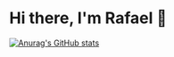 # Hi there, I'm Rafael 👋

[![Anurag's GitHub stats](https://github-readme-stats.vercel.app/api?username=RafaelSGil&show_icons=true&theme=github_dark)](https://github.com/anuraghazra/github-readme-stats)

<!--
**RafaelSGil/RafaelSGil** is a ✨ _special_ ✨ repository because its `README.md` (this file) appears on your GitHub profile.

Here are some ideas to get you started:

- 🔭 I’m currently working on ...
- 🌱 I’m currently learning ...
- 👯 I’m looking to collaborate on ...
- 🤔 I’m looking for help with ...
- 💬 Ask me about ...
- 📫 How to reach me: ...
- 😄 Pronouns: ...
- ⚡ Fun fact: ...
-->
